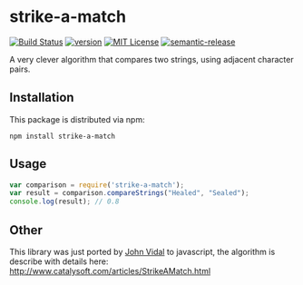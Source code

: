 # strike-a-match

[![Build Status](https://travis-ci.org/jlVidal/strike-a-match.svg?branch=master)](https://travis-ci.org/jlVidal/strike-a-match)
[![version](https://img.shields.io/npm/v/strike-a-match.svg?style=flat-square)](http://npm.im/strike-a-match)
[![MIT License](https://img.shields.io/npm/l/strike-a-match.svg?style=flat-square)](http://opensource.org/licenses/MIT)
[![semantic-release](https://img.shields.io/badge/%20%20%F0%9F%93%A6%F0%9F%9A%80-semantic--release-e10079.svg?style=flat-square)](https://github.com/semantic-release/semantic-release)

A very clever algorithm that compares two strings, using adjacent character pairs.


## Installation

This package is distributed via npm:

```
npm install strike-a-match
```

## Usage

```javascript
var comparison = require('strike-a-match');
var result = comparison.compareStrings("Healed", "Sealed");
console.log(result); // 0.8
```

## Other

This library was just ported by [John Vidal](https://twitter.com/johnLvidal) to javascript, the algorithm is describe with details here: http://www.catalysoft.com/articles/StrikeAMatch.html
